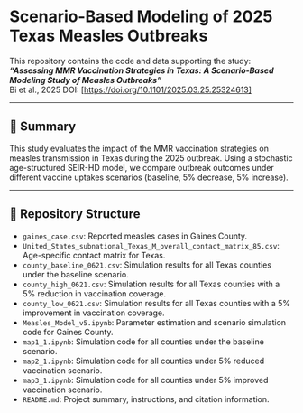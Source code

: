 # Scenario-Based Modeling of 2025 Texas Measles Outbreaks

This repository contains the code and data supporting the study:  
**_“Assessing MMR Vaccination Strategies in Texas: A Scenario-Based Modeling Study of Measles Outbreaks”_**  
Bi et al., 2025 
DOI: [https://doi.org/10.1101/2025.03.25.25324613]

---

## 📄 Summary

This study evaluates the impact of the MMR vaccination strategies on measles transmission in Texas during the 2025 outbreak. Using a stochastic age-structured SEIR-HD model, we compare outbreak outcomes under different vaccine uptakes scenarios (baseline, 5% decrease, 5% increase).

---

## 📂 Repository Structure

- `gaines_case.csv`: Reported measles cases in Gaines County.
- `United_States_subnational_Texas_M_overall_contact_matrix_85.csv`: Age-specific contact matrix for Texas.
- `county_baseline_0621.csv`: Simulation results for all Texas counties under the baseline scenario.
- `county_high_0621.csv`: Simulation results for all Texas counties with a 5% reduction in vaccination coverage.
- `county_low_0621.csv`: Simulation results for all Texas counties with a 5% improvement in vaccination coverage.
- `Measles_Model_v5.ipynb`: Parameter estimation and scenario simulation code for Gaines County.
- `map1_1.ipynb`: Simulation code for all counties under the baseline scenario.
- `map2_1.ipynb`: Simulation code for all counties under 5% reduced vaccination scenario.
- `map3_1.ipynb`: Simulation code for all counties under 5% improved vaccination scenario.
- `README.md`: Project summary, instructions, and citation information.

